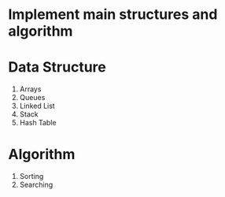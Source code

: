 # Implement main structures and algorithm
# Data Structure
1. Arrays
2. Queues
3. Linked List
4. Stack
5. Hash Table

# Algorithm
1. Sorting
2. Searching
